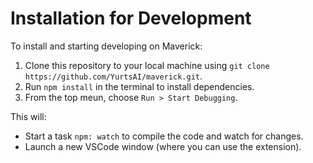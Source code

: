 # Installation for Development

To install and starting developing on Maverick:

1. Clone this repository to your local machine using `git clone https://github.com/YurtsAI/maverick.git`.
2. Run `npm install` in the terminal to install dependencies.
3. From the top meun, choose `Run > Start Debugging`.

This will:

- Start a task `npm: watch` to compile the code and watch for changes.
- Launch a new VSCode window (where you can use the extension).
